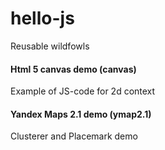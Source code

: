 # hello-js

Reusable wildfowls

#### Html 5 canvas demo (canvas)

Example of JS-code for 2d context

#### Yandex Maps 2.1 demo (ymap2.1)

Clusterer and Placemark demo

